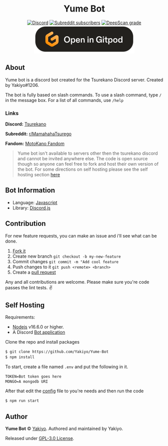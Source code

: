 #  <div align="center">Yume Bot</div>

<div align="center"><a href="https://discord.gg/q2zDU5bGnh"><img alt="Discord" src="https://img.shields.io/discord/844103224528076801?color=blue&label=Tsurekano%20Discord&logo=discord&logoColor=white&style=plastic"></a> <a href="https://www.reddit.com/r/MamahahaTsurego/"><img alt="Subreddit subscribers" src="https://img.shields.io/reddit/subreddit-subscribers/MamahahaTsurego?color=orange&label=r%2FMamahahaTsurego&logo=reddit&logoColor=orange&style=plastic"></a> <a href="https://deepscan.io/dashboard#view=project&tid=18158&pid=21489&bid=619222"><img src="https://deepscan.io/api/teams/18158/projects/21489/branches/619222/badge/grade.svg" alt="DeepScan grade"></a></div>
<div align="center">
<a href="https://gitpod.io/from-referrer/"><img src="./src/assets/logos/gitpod.svg" alt="Open on gitpod https://gitpod.io/from-referrer/"></a>
</div>

## About
Yume bot is a discord bot created for the Tsurekano Discord server. Created by Yakiyo#1206.

The bot is fully based on slash commands. To use a slash command, type `/` in the message box. For a list of all commands, use `/help`

### Links
**Discord:** [Tsurekano](https://discord.gg/q2zDU5bGnh) 

**Subreddit:** [r/MamahahaTsurego](https://www.reddit.com/r/MamahahaTsurego/)

**Fandom:** [MotoKano Fandom](https://motokano.fandom.com/wiki/My_Stepsister_is_My_Ex_Wiki)

> Yume bot isn't available to servers other then the tsurekano discord and cannot be invited anywhere else. The code is open source though so anyone can feel free to fork and host their own version of the bot. For some directions on self hosting please see the self hosting section [here](#self-hosting)

## Bot Information
+ Language: [Javascript](https://www.javascript.com)
+ Library: [Discord.js](https://discord.js.org)


## Contribution 

For new feature requests, you can make an issue and i'll see what can be done.

1) [Fork it](https://github.com/Yakiyo/Yume-bot/fork)
2) Create new branch `git checkout -b my-new-feature`
3) Commit changes `git commit -m "Add cool feature`
3) Push changes to it `git push <remote> <branch>`
4) Create a [pull request](https://docs.github.com/en/pull-requests/collaborating-with-pull-requests/proposing-changes-to-your-work-with-pull-requests/about-pull-requests)

Any and all contributions are welcome. Please make sure you're code passes the lint tests. ✌

## Self Hosting
Requirements:
+ [Nodejs](https://nodejs.org) v16.6.0 or higher.
+ A Discord [Bot application](https://discordjs.guide/preparations/setting-up-a-bot-application.html)

Clone the repo and install packages
```bash
$ git clone https://github.com/Yakiyo/Yume-Bot
$ npm install
```
To start, create a file named `.env` and put the following in it.
```env
TOKEN=Bot token goes here 
MONGO=A mongodb URI
```
After that edit the [config](src/config.json) file to you're needs and then run the code

```bash
$ npm run start
```
## Author
**Yume Bot** © [Yakiyo](https://github.com/Yakiyo). Authored and maintained by Yakiyo.

Released under [GPL-3.0 License](https://fsf.org/).
